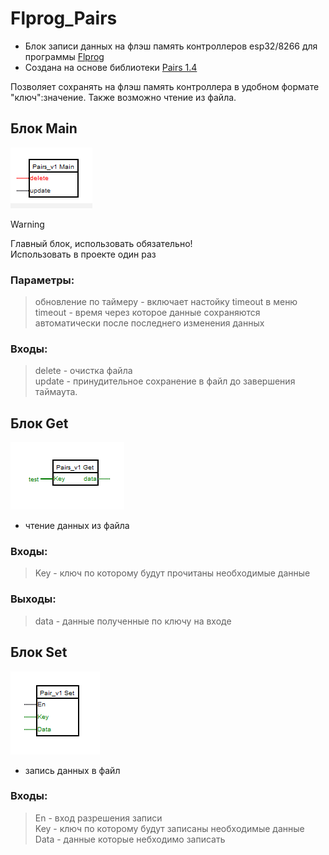 # Flprog_Pairs
- Блок записи данных на флэш память контроллеров esp32/8266 для программы [Flprog](https://flprog.ru/)
- Создана на основе библиотеки [Pairs 1.4](https://github.com/GyverLibs/Pairs)

Позволяет сохранять на флэш память контроллера в удобном формате "ключ":значение.
Также возможно чтение из файла.

## Блок Main
![promo](https://github.com/phazz1980/Flprog_Pairs/blob/main/docs/main.png?raw=true)

> [!WARNING]
> Главный блок, использовать обязательно!<br>
> Использовать в проекте один раз<br>

### Параметры:<br>
>обновление по таймеру - включает настойку timeout в меню<br>
>timeout - время через которое данные сохраняются автоматически после последнего изменения данных

### Входы:<br>
>delete - очистка файла<br>
>update - принудительное сохранение в файл до завершения таймаута.
	
## Блок Get <br>
![promo](https://github.com/phazz1980/Flprog_Pairs/blob/main/docs/get.png?raw=true)
- чтение данных из файла<br>


### Входы:<br>
>Key - ключ по которому будут прочитаны необходимые данные

### Выходы:<br>
>data - данные полученные по ключу на входе
	
## Блок Set <br>
![promo](https://github.com/phazz1980/Flprog_Pairs/blob/main/docs/set.png?raw=true)
- запись данных в файл

### Входы:<br>
>En - вход разрешения записи<br>
>Key - ключ по которому будут записаны необходимые данные<br>
>Data - данные которые небходимо записать<br>
